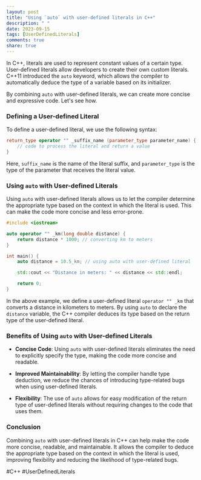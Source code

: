 ```yaml
---
layout: post
title: "Using `auto` with user-defined literals in C++"
description: " "
date: 2023-09-15
tags: [UserDefinedLiterals]
comments: true
share: true
---
```


In C++, literals are used to represent constant values of a certain type. User-defined literals allow developers to create their own custom literals. C++11 introduced the `auto` keyword, which allows the compiler to automatically deduce the type of a variable based on its initializer. 

By combining `auto` with user-defined literals, we can create more concise and expressive code. Let's see how.

### Defining a User-defined Literal

To define a user-defined literal, we use the following syntax:

```cpp
return_type operator "" _suffix_name (parameter_type parameter_name) {
    // code to process the literal and return a value
}
```

Here, `suffix_name` is the name of the literal suffix, and `parameter_type` is the type of the parameter that receives the literal value.

### Using `auto` with User-defined Literals

Using `auto` with user-defined literals allows us to let the compiler determine the appropriate type based on the context in which the literal is used. This can make the code more concise and less error-prone.

```cpp
#include <iostream>

auto operator "" _km(long double distance) {
    return distance * 1000; // converting km to meters
}

int main() {
    auto distance = 10.5_km; // using auto with user-defined literal

    std::cout << "Distance in meters: " << distance << std::endl;

    return 0;
}
```

In the above example, we define a user-defined literal `operator "" _km` that converts a distance in kilometers to meters. By using `auto` to declare the `distance` variable, the C++ compiler deduces its type based on the return type of the user-defined literal.

### Benefits of Using `auto` with User-defined Literals

- **Concise Code**: Using `auto` with user-defined literals eliminates the need to explicitly specify the type, making the code more concise and readable.

- **Improved Maintainability**: By letting the compiler handle type deduction, we reduce the chances of introducing type-related bugs when using user-defined literals.

- **Flexibility**: The use of `auto` allows for easy modification of the return type of user-defined literals without requiring changes to the code that uses them.

### Conclusion

Combining `auto` with user-defined literals in C++ can help make the code more concise, readable, and maintainable. It allows the compiler to deduce the appropriate type based on the context in which the literal is used, improving flexibility and reducing the likelihood of type-related bugs.

#C++ #UserDefinedLiterals